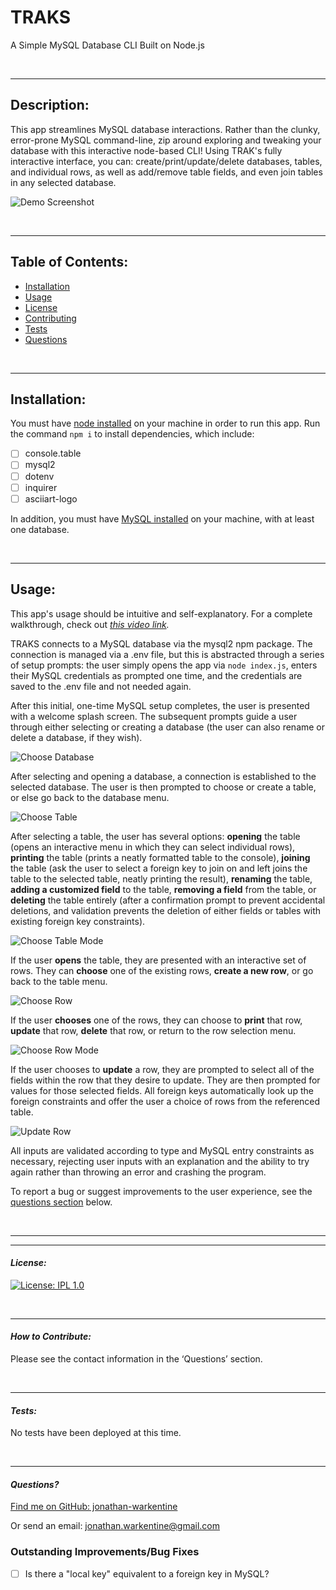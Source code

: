   # TRAKS
  A Simple MySQL Database CLI Built on Node.js

  &nbsp;  

  ---
  ## Description:

  This app streamlines MySQL database interactions. Rather than the clunky, error-prone MySQL command-line, zip around exploring and tweaking your database with this interactive node-based CLI! Using TRAK's fully interactive interface, you can: create/print/update/delete databases, tables, and individual rows, as well as add/remove table fields, and even join tables in any selected database. 

  ![Demo Screenshot](./assets/demo%20screenshot.png)

  &nbsp;  

  ---
  ## Table of Contents:

  - [Installation](#installation)
  - [Usage](#usage)
  - [License](#license)
  - [Contributing](#contributing)
  - [Tests](#tests)
  - [Questions](#questions)

  &nbsp;  

  ---
  ## Installation:

  You must have [node installed](https://nodejs.org/en/download/) on your machine in order to run this app. Run the command `npm i` to install dependencies, which include:
- [ ] console.table
- [ ] mysql2
- [ ] dotenv
- [ ] inquirer
- [ ] asciiart-logo

In addition, you must have [MySQL installed](https://dev.mysql.com/doc/mysql-installation-excerpt/5.7/en/) on your machine, with at least one database. 

  &nbsp;  

  ---
  ## Usage:
  
  This app's usage should be intuitive and self-explanatory. For a complete walkthrough, check out *[this video link](https://youtu.be/O0_1-cKZGAs).*

  TRAKS connects to a MySQL database via the mysql2 npm package. The connection is managed via a .env file, but this is abstracted through a series of setup prompts: the user simply opens the app via `node index.js`, enters their MySQL credentials as prompted one time, and the credentials are saved to the .env file and not needed again.

  After this initial, one-time MySQL setup completes, the user is presented with a welcome splash screen. The subsequent prompts guide a user through either selecting or creating a database (the user can also rename or delete a database, if they wish).  

  ![Choose Database](./assets/select%20database.png)

  After selecting and opening a database, a connection is established to the selected database. The user is then prompted to choose or create a table, or else go back to the database menu.
  
  ![Choose Table](./assets/select%20table.png)

  After selecting a table, the user has several options: **opening** the table (opens an interactive menu in which they can select individual rows), **printing** the table (prints a neatly formatted table to the console), **joining** the table (ask the user to select a foreign key to join on and left joins the table to the selected table, neatly printing the result), **renaming** the table, **adding a customized field** to the table, **removing a field** from the table, or **deleting** the table entirely (after a confirmation prompt to prevent accidental deletions, and validation prevents the deletion of either fields or tables with existing foreign key constraints).

  ![Choose Table Mode](./assets/choose%20table%20mode.png)

  If the user **opens** the table, they are presented with an interactive set of rows. They can **choose** one of the existing rows, **create a new row**, or go back to the table menu. 

  ![Choose Row](./assets/choose%20row.png)

  If the user **chooses** one of the rows, they can choose to **print** that row, **update** that row, **delete** that row, or return to the row selection menu. 

  ![Choose Row Mode](./assets/select%20row%20mode.png)

  If the user chooses to **update** a row, they are prompted to select all of the fields within the row that they desire to update. They are then prompted for values for those selected fields. All foreign keys automatically look up the foreign constraints and offer the user a choice of rows from the referenced table.

  ![Update Row](./assets/update%20row.png)

   All inputs are validated according to type and MySQL entry constraints as necessary, rejecting user inputs with an explanation and the ability to try again rather than throwing an error and crashing the program.

   To report a bug or suggest improvements to the user experience, see the [questions section](#questions) below.

  &nbsp;  

  ---
  ---
  #### *License:*

  [![License: IPL 1.0](https://img.shields.io/badge/License-IPL_1.0-blue.svg)](https://opensource.org/licenses/MIT)

  &nbsp;  

  ---
  #### *How to Contribute:*

  Please see the contact information in the ‘Questions’ section.

  &nbsp;  

  ---

  #### *Tests:*

  No tests have been deployed at this time.

  &nbsp;  

  ---

  #### *Questions?*

  [Find me on GitHub: jonathan-warkentine](https://github.com/jonathan-warkentine)

  Or send an email: [jonathan.warkentine@gmail.com](mailto:jonathan.warkentine@gmail.com)
  
### Outstanding Improvements/Bug Fixes
- [ ] Is there a "local key" equivalent to a foreign key in MySQL?